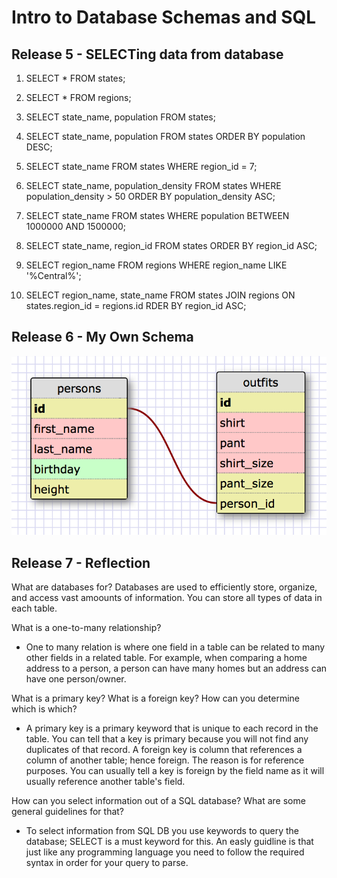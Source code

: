 # Intro to Database Schemas and SQL

## Release 5 - SELECTing data from database
1. SELECT * FROM states;

2. SELECT * FROM regions;

3. SELECT state_name, population FROM states;

4. SELECT state_name, population
   FROM states
   ORDER BY population DESC;

5. SELECT state_name
   FROM states
   WHERE region_id = 7;

6. SELECT state_name, population_density
   FROM states
   WHERE population_density > 50
   ORDER BY population_density ASC;

7. SELECT state_name
   FROM states
   WHERE population BETWEEN 1000000 AND 1500000;

8. SELECT state_name, region_id
   FROM states
   ORDER BY region_id ASC;

9. SELECT region_name
   FROM regions
   WHERE region_name LIKE '%Central%';

10. SELECT region_name, state_name
    FROM states
    JOIN regions ON states.region_id = regions.id
    RDER BY region_id ASC;

## Release 6 - My Own Schema

![alt tag](my_schema.png)

## Release 7 - Reflection

What are databases for?
Databases are used to efficiently store, organize, and access vast amoounts of information. You can store
all types of data in each table.

What is a one-to-many relationship?
- One to many relation is where one field in a table can be related to many other fields in a related table.
  For example, when comparing a home address to a person, a person can have many homes but an address can have
  one person/owner.

What is a primary key? What is a foreign key? How can you determine which is which?
- A primary key is a primary keyword that is unique to each record in the table. You can tell that a key is
  primary because you will not find any duplicates of that record.
  A foreign key is column that references a column of another table; hence foreign. The reason is for reference
  purposes. You can usually tell a key is foreign by the field name as it will usually reference another table's
  field.

How can you select information out of a SQL database? What are some general guidelines for that?
- To select information from SQL DB you use keywords to query the database; SELECT is a must keyword for this.
  An easly guidline is that just like any programming language you need to follow the required syntax in order for
  your query to parse.
